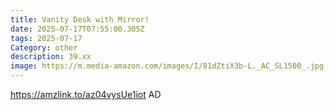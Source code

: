 ```yaml
---
title: Vanity Desk with Mirror!
date: 2025-07-17T07:55:00.305Z
tags: 2025-07-17
Category: other
description: 39.xx
image: https://m.media-amazon.com/images/I/81dZtiX3b-L._AC_SL1500_.jpg
---
```

https://amzlink.to/az04vysUe1iot
AD